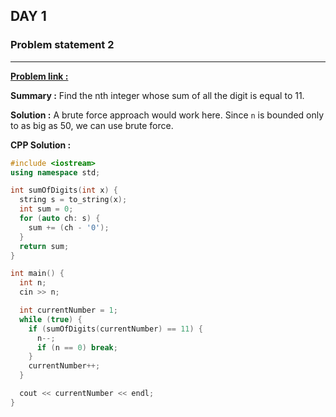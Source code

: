 ## DAY 1

### **Problem statement 2**

---

[**Problem link :**](https://www.hackerrank.com/contests/day-1-of-30/challenges/sum-of-digit-3-1)

**Summary :** Find the nth integer whose sum of all the digit is equal to 11.

**Solution :** A brute force approach would work here. Since `n` is bounded only to as big as 50, we can use brute force.

**CPP Solution :**

```cpp
#include <iostream>
using namespace std;

int sumOfDigits(int x) {
  string s = to_string(x);
  int sum = 0;
  for (auto ch: s) {
    sum += (ch - '0');
  }
  return sum;
}

int main() {
  int n;
  cin >> n;

  int currentNumber = 1;
  while (true) {
    if (sumOfDigits(currentNumber) == 11) {
      n--;
      if (n == 0) break;
    }
    currentNumber++;
  }

  cout << currentNumber << endl;
}
```
